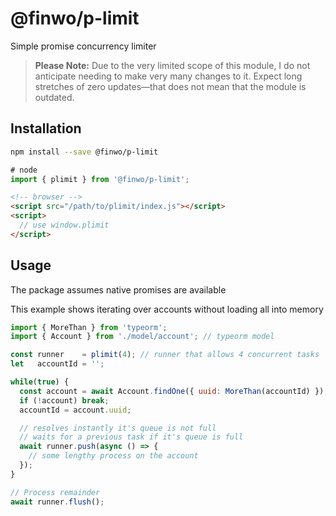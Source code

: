 # @finwo/p-limit

Simple promise concurrency limiter

> **Please Note:** Due to the very limited scope of this module, I do not anticipate needing to make very many changes to it.  Expect long stretches of zero updates—that does not mean that the module is outdated.

## Installation

```sh
npm install --save @finwo/p-limit
```

```js
# node
import { plimit } from '@finwo/p-limit';
```

```html
<!-- browser -->
<script src="/path/to/plimit/index.js"></script>
<script>
  // use window.plimit
</script>
```

## Usage

The package assumes native promises are available

This example shows iterating over accounts without loading all into memory

```js
import { MoreThan } from 'typeorm';
import { Account } from './model/account'; // typeorm model

const runner    = plimit(4); // runner that allows 4 concurrent tasks
let   accountId = '';

while(true) {
  const account = await Account.findOne({ uuid: MoreThan(accountId) });
  if (!account) break;
  accountId = account.uuid;

  // resolves instantly it's queue is not full
  // waits for a previous task if it's queue is full
  await runner.push(async () => {
    // some lengthy process on the account
  });
}

// Process remainder
await runner.flush();
```
